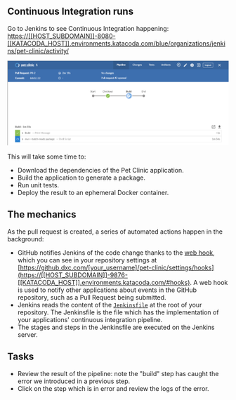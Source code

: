 ## Continuous Integration runs

Go to Jenkins to see Continuous Integration happening: <a href="https://[[HOST_SUBDOMAIN]]-8080-[[KATACODA_HOST]].environments.katacoda.com/blue/organizations/jenkins/pet-clinic/activity/" target="jenkins">https://[[HOST_SUBDOMAIN]]-8080-[[KATACODA_HOST]].environments.katacoda.com/blue/organizations/jenkins/pet-clinic/activity/</a>

![CI Pipeline in Jenkins](../../assets/yellow-belt-devops-dojo/continuous-integration/ci-blue-ocean.png)

This will take some time to:

* Download the dependencies of the Pet Clinic application.
* Build the application to generate a package.
* Run unit tests.
* Deploy the result to an ephemeral Docker container.

## The mechanics

As the pull request is created, a series of automated actions happen in the
background:

* GitHub notifies Jenkins of the code change thanks to the
  [web hook](https://help.github.com/articles/about-webhooks/), which you can
  see in your repository settings at
  [https://github.dxc.com/[your_username]/pet-clinic/settings/hooks](https://[[HOST_SUBDOMAIN]]-9876-[[KATACODA_HOST]].environments.katacoda.com/#hooks).
  A web hook is used to notify other applications about events in the GitHub
  repository, such as a Pull Request being submitted.
* Jenkins reads the content of the
  [`Jenkinsfile`](https://jenkins.io/doc/book/pipeline/jenkinsfile/) at the root
  of your repository. The Jenkinsfile is the file which has the implementation
  of your applications' continuous integration pipeline.
* The stages and steps in the Jenkinsfile are executed on the Jenkins server.

## Tasks

* Review the result of the pipeline: note the "build" step has caught the error
  we introduced in a previous step.
* Click on the step which is in error and review the logs of the error.
